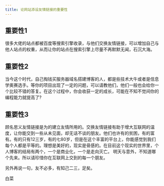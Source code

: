 ```yaml
---
title: 论网站添设友情链接的重要性
---
```

<!-- wp:heading -->
<h2 class="wp-block-heading">重要性1</h2>
<!-- /wp:heading -->

<!-- wp:paragraph -->
<p>很多大佬的站点都被百度等搜索引擎收录，与他们交换友情链接，可以增加自己与他人站点的权重，从而让你的站点在搜索引擎上尽量不再默默无闻，石沉大海。</p>
<!-- /wp:paragraph -->

<!-- wp:heading -->
<h2 class="wp-block-heading">重要性2</h2>
<!-- /wp:heading -->

<!-- wp:paragraph -->
<p>当今这个时代，自己掏钱买服务器域名搭建博客的人，都是些技术大牛或者是信息学奥赛选手。等你的项目出现了一定的问题，可以请教他们，他们一般也会给你一个比较不错的答复。在这个过程中，你会收获一定的成长，可能在不知不觉间你的编程能力就提高了?</p>
<!-- /wp:paragraph -->

<!-- wp:heading -->
<h2 class="wp-block-heading">重要性3</h2>
<!-- /wp:heading -->

<!-- wp:paragraph -->
<p>顾名思义友情链接是为的建立友情所用的。交换友情链接有助于增大互联网的温度，让你能交到一些从未见面，却无话不谈的朋友。他们也许有的贫困，有的富有。有的只有12三岁，有的七80岁，但是在这个丰富的平台上，你能感觉到我们每个人都是平等的。理想是美好的，现实是骨感的。在目前这个现实的世界里，个人博客的结局有两个，一个是商业化，一个是走向灭亡。 明天与意外，不知道哪个先来。所以请珍惜你在互联网上交到的每一个朋友。</p>
<!-- /wp:paragraph -->

<!-- wp:paragraph -->
<p>另外再说一句，友不必多，有知己二三，足矣。</p>
<!-- /wp:paragraph -->

<!-- wp:paragraph -->
<p>白菜</p>
<!-- /wp:paragraph -->

